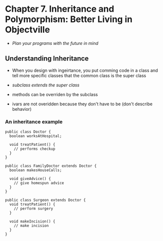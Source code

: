 # Chapter 7. Inheritance and Polymorphism: Better Living in Objectville

- *Plan your programs with the future in mind*

## Understanding Inheritance

- When you design with ingeirtance, you put comming code in a class and tell more specific classes that the common class is the super class

- *subclass extends the super class*

- methods can be overriden by the subclass

- ivars are not overidden because they don't have to be (don't describe behavior)

### An inheritance example

```
public class Doctor {
  boolean worksAtHospital;

  void treatPatient() {
    // performs checkup
  }
}
```
```
public class FamilyDoctor extends Doctor {
  boolean makesHouseCalls;

  void giveAdvice() {
    // give homespun advice
  }
}
```
```
public class Surgeon extends Doctor {
  void treatPatient() {
    // perform surgery
  }

  void makeIncision() {
    // make incision 
  }
}
```
